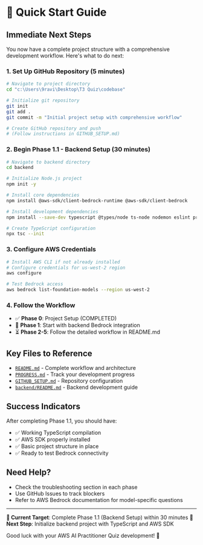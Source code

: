 # 🚀 Quick Start Guide

## Immediate Next Steps

You now have a complete project structure with a comprehensive development workflow. Here's what to do next:

### 1. Set Up GitHub Repository (5 minutes)
```bash
# Navigate to project directory
cd "c:\Users\9ravi\Desktop\T3 Quiz\codebase"

# Initialize git repository
git init
git add .
git commit -m "Initial project setup with comprehensive workflow"

# Create GitHub repository and push
# (Follow instructions in GITHUB_SETUP.md)
```

### 2. Begin Phase 1.1 - Backend Setup (30 minutes)
```bash
# Navigate to backend directory
cd backend

# Initialize Node.js project
npm init -y

# Install core dependencies
npm install @aws-sdk/client-bedrock-runtime @aws-sdk/client-bedrock

# Install development dependencies  
npm install --save-dev typescript @types/node ts-node nodemon eslint prettier

# Create TypeScript configuration
npx tsc --init
```

### 3. Configure AWS Credentials
```bash
# Install AWS CLI if not already installed
# Configure credentials for us-west-2 region
aws configure

# Test Bedrock access
aws bedrock list-foundation-models --region us-west-2
```

### 4. Follow the Workflow
- ✅ **Phase 0**: Project Setup (COMPLETED)
- 🔄 **Phase 1**: Start with backend Bedrock integration
- ⏳ **Phase 2-5**: Follow the detailed workflow in README.md

## Key Files to Reference
- [`README.md`](README.md) - Complete workflow and architecture
- [`PROGRESS.md`](PROGRESS.md) - Track your development progress  
- [`GITHUB_SETUP.md`](GITHUB_SETUP.md) - Repository configuration
- [`backend/README.md`](backend/README.md) - Backend development guide

## Success Indicators
After completing Phase 1.1, you should have:
- ✅ Working TypeScript compilation
- ✅ AWS SDK properly installed
- ✅ Basic project structure in place
- ✅ Ready to test Bedrock connectivity

## Need Help?
- Check the troubleshooting section in each phase
- Use GitHub Issues to track blockers
- Refer to AWS Bedrock documentation for model-specific questions

---

**🎯 Current Target**: Complete Phase 1.1 (Backend Setup) within 30 minutes
**🔗 Next Step**: Initialize backend project with TypeScript and AWS SDK

Good luck with your AWS AI Practitioner Quiz development! 🚀
